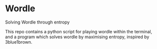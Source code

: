 # Wordle
Solving Wordle through entropy

This repo contains a python script for playing wordle within the terminal, and a program which solves wordle by maximising entropy, inspired by 3blue1brown.
